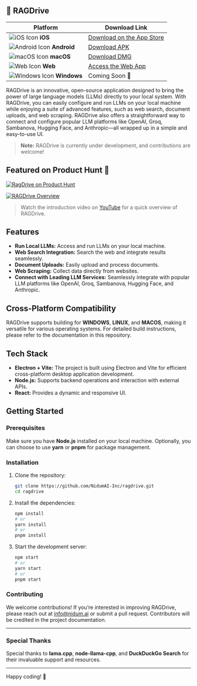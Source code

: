 ## 🚀 RAGDrive

| Platform | Download Link |
|----------|---------------|
| ![iOS Icon](https://img.icons8.com/?size=100&id=20821&format=png&color=000000) **iOS** | [Download on the App Store](https://apps.apple.com/us/app/nidum-local-ai/id6737910747) |
| ![Android Icon](https://img.icons8.com/color/48/000000/google-play.png) **Android** | [Download APK](https://releases.nidum.ai/download/downloads/nidum-ai-v1.0.2.apk) |
| ![macOS Icon](https://img.icons8.com/?size=100&id=vCiwbOh7Uo7G&format=png&color=000000) **macOS** | [Download DMG](https://releases.nidum.ai/download/downloads/Nidum.AI-v-2.0.8-b.dmg) |
| ![Web Icon](https://img.icons8.com/ios-filled/50/000000/internet.png) **Web** | [Access the Web App](https://app.nidum.ai/) |
| ![Windows Icon](https://img.icons8.com/color/48/000000/windows-10.png) **Windows** | Coming Soon 🚧 |


RAGDrive is an innovative, open-source application designed to bring the power of large language models (LLMs) directly to your local system. With RAGDrive, you can easily configure and run LLMs on your local machine while enjoying a suite of advanced features, such as web search, document uploads, and web scraping. RAGDrive also offers a straightforward way to connect and configure popular LLM platforms like OpenAI, Groq, Sambanova, Hugging Face, and Anthropic—all wrapped up in a simple and easy-to-use UI.

> **Note:** RAGDrive is currently under development, and contributions are welcome!

## Featured on Product Hunt 🎉

[![RagDrive on Product Hunt](https://api.producthunt.com/widgets/embed-image/v1/featured.svg?post_id=ragdrive-by-nidum-ai&theme=light)](https://www.producthunt.com/posts/ragdrive-by-nidum-ai?utm_source=badge-featured&utm_medium=badge&utm_souce=badge-ragdrive-by-nidum-ai)



[![RAGDrive Overview](https://img.youtube.com/vi/X385Y6qkl28/maxresdefault.jpg)](https://www.youtube.com/watch?v=X385Y6qkl28&t=18s)
> Watch the introduction video on [YouTube](https://www.youtube.com/watch?v=X385Y6qkl28&t=18s) for a quick overview of RAGDrive.

## Features

- **Run Local LLMs:** Access and run LLMs on your local machine.
- **Web Search Integration:** Search the web and integrate results seamlessly.
- **Document Uploads:** Easily upload and process documents.
- **Web Scraping:** Collect data directly from websites.
- **Connect with Leading LLM Services:** Seamlessly integrate with popular LLM platforms like OpenAI, Groq, Sambanova, Hugging Face, and Anthropic.

## Cross-Platform Compatibility

RAGDrive supports building for **WINDOWS**, **LINUX**, and **MACOS**, making it versatile for various operating systems. For detailed build instructions, please refer to the documentation in this repository.

## Tech Stack

- **Electron + Vite:** The project is built using Electron and Vite for efficient cross-platform desktop application development.
- **Node.js:** Supports backend operations and interaction with external APIs.
- **React:** Provides a dynamic and responsive UI.

## Getting Started

### Prerequisites

Make sure you have **Node.js** installed on your local machine. Optionally, you can choose to use **yarn** or **pnpm** for package management.

### Installation

1. Clone the repository:
   ```bash
   git clone https://github.com/NidumAI-Inc/ragdrive.git
   cd ragdrive
   ```

2. Install the dependencies:
   ```bash
   npm install
   # or
   yarn install
   # or
   pnpm install
   ```

3. Start the development server:
   ```bash
   npm start
   # or
   yarn start
   # or
   pnpm start
   ```

### Contributing

We welcome contributions! If you’re interested in improving RAGDrive, please reach out at [info@nidum.ai](mailto:info@nidum.ai) or submit a pull request. Contributors will be credited in the project documentation.

---

### Special Thanks

Special thanks to **lama.cpp**, **node-llama-cpp**, and **DuckDuckGo Search** for their invaluable support and resources.

---

Happy coding! 🚀
